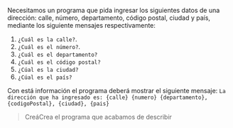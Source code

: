 Necesitamos un programa que pida ingresar los siguientes datos de una dirección: calle, número, departamento, código postal, ciudad y país, mediante los siguiente mensajes respectivamente:

1. `¿Cuál es la calle?`.
1. `¿Cuál es el número?`.
1. `¿Cuál es el departamento?`
1. `¿Cuál es el código postal?`
1. `¿Cúal es la ciudad?`
1. `¿Cúal es el país?`

Con está información el programa deberá mostrar el siguiente mensaje: `La dirección que ha ingresado es: {calle} {numero} {departamento}, {codigoPostal}, {ciudad}, {pais}`

> <span class="mu-i18n es-ar">Creá</span><span class="mu-i18n es">Crea</span> el programa que acabamos de describir

<style>
  .mu-browser {
    display: none;
  }
</style>
